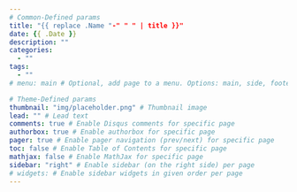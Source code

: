 ```yaml
---
# Common-Defined params
title: "{{ replace .Name "-" " " | title }}"
date: {{ .Date }}
description: ""
categories:
  - ""
tags:
  - ""
# menu: main # Optional, add page to a menu. Options: main, side, footer

# Theme-Defined params
thumbnail: "img/placeholder.png" # Thumbnail image
lead: "" # Lead text
comments: true # Enable Disqus comments for specific page
authorbox: true # Enable authorbox for specific page
pager: true # Enable pager navigation (prev/next) for specific page
toc: false # Enable Table of Contents for specific page
mathjax: false # Enable MathJax for specific page
sidebar: "right" # Enable sidebar (on the right side) per page
# widgets: # Enable sidebar widgets in given order per page
---
```


